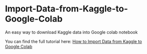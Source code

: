 # Import-Data-from-Kaggle-to-Google-Colab
An easy way to download Kaggle data into Google colab notebook

You can find the full  tutorial here:
[How to Import Data from Kaggle to Google Colab](https://medium.com/@galhever/how-to-import-data-from-kaggle-to-google-colab-8160caa11e2)
